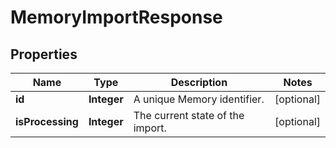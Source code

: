 

# MemoryImportResponse

## Properties

Name | Type | Description | Notes
------------ | ------------- | ------------- | -------------
**id** | **Integer** | A unique Memory identifier. |  [optional]
**isProcessing** | **Integer** | The current state of the import. |  [optional]



